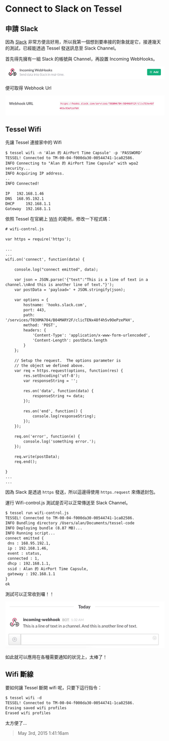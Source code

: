 # Connect to Slack on Tessel

## 申請 Slack

因為 [Slack][1] 非常方便且好用，所以我第一個想到要串接的對象就是它，接連幾天的測試，已經能透過 Tessel 發送訊息至 Slack Channel。

首先得先擁有一組 Slack 的帳號與 Channel，再設置 Incoming WebHooks。

![](/assets/incoming-webhooks.png)

便可取得 Webhook Url

![](/assets/webhooks-url.png)

## Tessel Wifi

先讓 Tessel 連接家中的 Wifi

	$ tessel wifi -n 'Alan 的 AirPort Time Capsule' -p 'PASSWORD'
	TESSEL! Connected to TM-00-04-f000da30-00544741-1ca82586.
	INFO Connecting to "Alan 的 AirPort Time Capsule" with wpa2 security...
	INFO Acquiring IP address. 
	..
	INFO Connected!
	
	IP	 192.168.1.46
	DNS	 168.95.192.1
	DHCP	 192.168.1.1
	Gateway	 192.168.1.1

依照 Tessel 在官網上 [Wifi][2] 的範例，修改一下程式碼：

	# wifi-control.js
	
	var https = require('https');
	
	...
	...
	wifi.on('connect', function(data) {

	    console.log("connect emitted", data);
	
	    var json = JSON.parse('{"text":"This is a line of text in a channel.\nAnd this is another line of text."}');
	    var postData = 'payload=' + JSON.stringify(json);
	
	    var options = {
	        hostname: 'hooks.slack.com',
	        port: 443,
	        path: '/services/T030MA704/B04MARY2F/clicTENx48f4h5v9OePzePkH',
	        method: 'POST',
	        headers: {
	            'Content-Type': 'application/x-www-form-urlencoded',
	            'Content-Length': postData.length
	        }
	    };
	
	    // Setup the request.  The options parameter is
	    // the object we defined above.
	    var req = https.request(options, function(res) {
	        res.setEncoding('utf-8');
	        var responseString = '';

	        res.on('data', function(data) {
	            responseString += data;
	        });
	
	        res.on('end', function() {
	            console.log(responseString);
	        });
	    });
	
	    req.on('error', function(e) {
	        console.log('something error.');
	    });
	
	    req.write(postData);
	    req.end();
	
	}
	...
	...
	
因為 Slack 是透過 `https` 發送，所以這邊得使用 `https.request` 來傳遞封包。
	
運行 Wifi-control.js 測試是否可以正常傳送至 Slack Channel。
	
	$ tessel run wifi-control.js
	TESSEL! Connected to TM-00-04-f000da30-00544741-1ca82586.
	INFO Bundling directory /Users/alan/Documents/tessel-code
	INFO Deploying bundle (8.87 MB)...
	INFO Running script...
	connect emitted {
	 dns : 168.95.192.1,
	 ip : 192.168.1.46,
	 event : status,
	 connected : 1,
	 dhcp : 192.168.1.1,
	 ssid : Alan 的 AirPort Time Capsule,
	 gateway : 192.168.1.1
	}
	ok

測試可以正常收到囉！！

![](/assets/wifi-test-on-slack.png)

如此就可以應用在各種需要通知的狀況上，太棒了！

## Wifi 斷線

要如何讓 Tessel 斷開 wifi 呢，只要下這行指令：

	$ tessel wifi -d
	TESSEL! Connected to TM-00-04-f000da30-00544741-1ca82586.
	Erasing saved wifi profiles
	Erased wifi profiles

太方便了...

[1]: https://slack.com
[2]: http://start.tessel.io/wifi

> May 3rd, 2015 1:41:16am